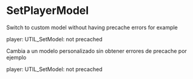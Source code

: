 # SetPlayerModel
Switch to custom model without having precache errors for example 

player: UTIL_SetModel: not precached

Cambia a un modelo personalizado sin obtener errores de precache por ejemplo

player: UTIL_SetModel: not precached

